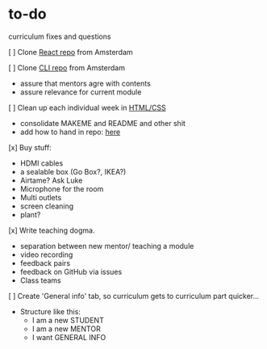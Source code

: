 # to-do
curriculum fixes and questions

[ ] Clone [React repo](https://github.com/HackYourFuture/React) from Amsterdam

[ ] Clone [CLI repo](https://github.com/HackYourFuture/CommandLine/blob/master/Lecture-1.md) from Amsterdam
 
- assure that mentors agre with contents
- assure relevance for current module

[ ] Clean up each individual week in [HTML/CSS](https://github.com/HackYourFuture-CPH/htmlcss)

- consolidate MAKEME and README and other shit
- add how to hand in repo: [here](https://github.com/HackYourFuture-CPH/HTML-CSS/blob/master/Week1/MAKEME.md#how-to-hand-in-homework)

[x] Buy stuff:

- HDMI cables
- a sealable box (Go Box?, IKEA?)
- Airtame? Ask Luke
- Microphone for the room
- Multi outlets
- screen cleaning
- plant?
    
[x] Write teaching dogma. 

- separation between new mentor/ teaching a module
- video recording
- feedback pairs
- feedback on GitHub via issues
- Class teams
    
[ ] Create 'General info' tab, so curriculum gets to curriculum part quicker...  

- Structure like this:   
    - I am a new STUDENT
    - I am a new MENTOR
    - I want GENERAL INFO
   

